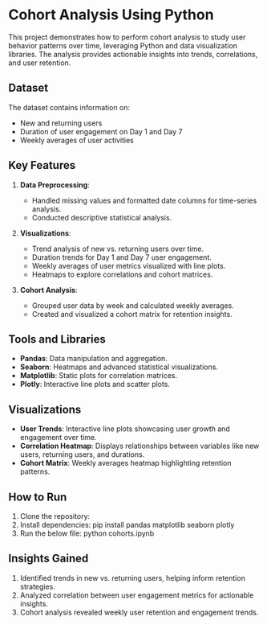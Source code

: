 # Cohort Analysis Using Python

This project demonstrates how to perform cohort analysis to study user behavior patterns over time, leveraging Python and data visualization libraries. The analysis provides actionable insights into trends, correlations, and user retention.

## Dataset

The dataset contains information on:
- New and returning users
- Duration of user engagement on Day 1 and Day 7
- Weekly averages of user activities

## Key Features

1. **Data Preprocessing**:
   - Handled missing values and formatted date columns for time-series analysis.
   - Conducted descriptive statistical analysis.

2. **Visualizations**:
   - Trend analysis of new vs. returning users over time.
   - Duration trends for Day 1 and Day 7 user engagement.
   - Weekly averages of user metrics visualized with line plots.
   - Heatmaps to explore correlations and cohort matrices.

3. **Cohort Analysis**:
   - Grouped user data by week and calculated weekly averages.
   - Created and visualized a cohort matrix for retention insights.

## Tools and Libraries

- **Pandas**: Data manipulation and aggregation.
- **Seaborn**: Heatmaps and advanced statistical visualizations.
- **Matplotlib**: Static plots for correlation matrices.
- **Plotly**: Interactive line plots and scatter plots.

## Visualizations

- **User Trends**: Interactive line plots showcasing user growth and engagement over time.
- **Correlation Heatmap**: Displays relationships between variables like new users, returning users, and durations.
- **Cohort Matrix**: Weekly averages heatmap highlighting retention patterns.

## How to Run

1. Clone the repository:
2. Install dependencies:
   pip install pandas matplotlib seaborn plotly
3. Run the below file:
   python cohorts.ipynb

## Insights Gained
1. Identified trends in new vs. returning users, helping inform retention strategies.
2. Analyzed correlation between user engagement metrics for actionable insights.
3. Cohort analysis revealed weekly user retention and engagement trends.

